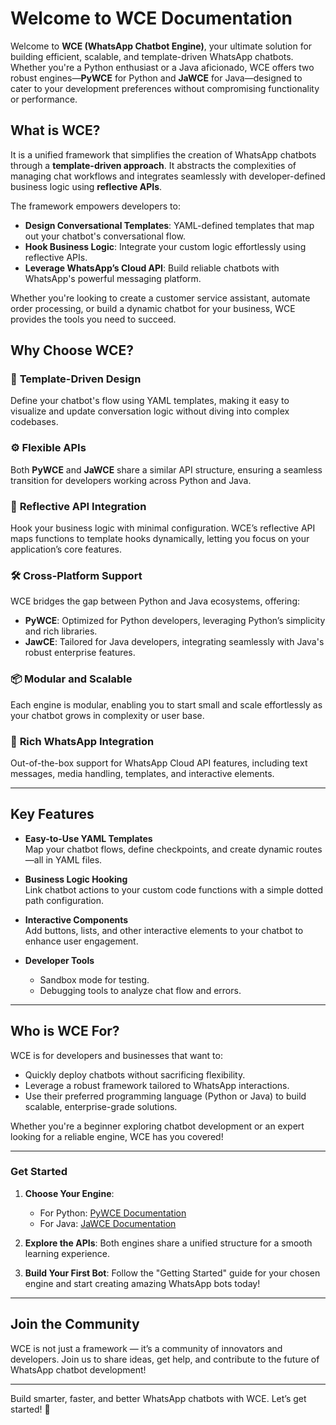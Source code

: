 # Welcome to WCE Documentation  

Welcome to **WCE (WhatsApp Chatbot Engine)**, your ultimate solution for building efficient, scalable, and template-driven WhatsApp chatbots. Whether you're a Python enthusiast or a Java aficionado, WCE offers two robust engines—**PyWCE** for Python and **JaWCE** for Java—designed to cater to your development preferences without compromising functionality or performance.  



## What is WCE?  
It is a unified framework that simplifies the creation of WhatsApp chatbots through a **template-driven approach**. It abstracts the complexities of managing chat workflows and integrates seamlessly with developer-defined business logic using **reflective APIs**.  

The framework empowers developers to:  
- **Design Conversational Templates**: YAML-defined templates that map out your chatbot's conversational flow.  
- **Hook Business Logic**: Integrate your custom logic effortlessly using reflective APIs.  
- **Leverage WhatsApp’s Cloud API**: Build reliable chatbots with WhatsApp's powerful messaging platform.  

Whether you're looking to create a customer service assistant, automate order processing, or build a dynamic chatbot for your business, WCE provides the tools you need to succeed.  



## Why Choose WCE?  

### 🚀 **Template-Driven Design**  
Define your chatbot's flow using YAML templates, making it easy to visualize and update conversation logic without diving into complex codebases.  

### ⚙️ **Flexible APIs**  
Both **PyWCE** and **JaWCE** share a similar API structure, ensuring a seamless transition for developers working across Python and Java.  

### 🔗 **Reflective API Integration**  
Hook your business logic with minimal configuration. WCE’s reflective API maps functions to template hooks dynamically, letting you focus on your application’s core features.  

### 🛠 **Cross-Platform Support**  
WCE bridges the gap between Python and Java ecosystems, offering:  
- **PyWCE**: Optimized for Python developers, leveraging Python’s simplicity and rich libraries.  
- **JawCE**: Tailored for Java developers, integrating seamlessly with Java's robust enterprise features.  

### 📦 **Modular and Scalable**  
Each engine is modular, enabling you to start small and scale effortlessly as your chatbot grows in complexity or user base.  

### 💬 **Rich WhatsApp Integration**  
Out-of-the-box support for WhatsApp Cloud API features, including text messages, media handling, templates, and interactive elements.  

---

## Key Features  

- **Easy-to-Use YAML Templates**  
  Map your chatbot flows, define checkpoints, and create dynamic routes—all in YAML files.  

- **Business Logic Hooking**  
  Link chatbot actions to your custom code functions with a simple dotted path configuration.  

- **Interactive Components**  
  Add buttons, lists, and other interactive elements to your chatbot to enhance user engagement.  


- **Developer Tools**  
  - Sandbox mode for testing.  
  - Debugging tools to analyze chat flow and errors.  

---

## Who is WCE For?  

WCE is for developers and businesses that want to:  
- Quickly deploy chatbots without sacrificing flexibility.  
- Leverage a robust framework tailored to WhatsApp interactions.  
- Use their preferred programming language (Python or Java) to build scalable, enterprise-grade solutions.  

Whether you're a beginner exploring chatbot development or an expert looking for a reliable engine, WCE has you covered!  

---

### Get Started  

1. **Choose Your Engine**:  
   - For Python: [PyWCE Documentation](https://docs.page/donnc/wce)  
   - For Java: [JaWCE Documentation](https://docs.page/donnc/wce)  

2. **Explore the APIs**: Both engines share a unified structure for a smooth learning experience.  

3. **Build Your First Bot**: Follow the "Getting Started" guide for your chosen engine and start creating amazing WhatsApp bots today!  

---

## Join the Community  

WCE is not just a framework — it’s a community of innovators and developers. Join us to share ideas, get help, and contribute to the future of WhatsApp chatbot development!  

---  
Build smarter, faster, and better WhatsApp chatbots with WCE. Let’s get started! 🚀